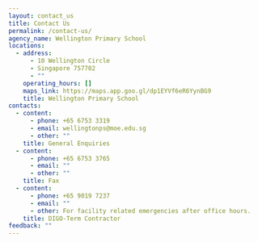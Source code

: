 ```yaml
---
layout: contact_us
title: Contact Us
permalink: /contact-us/
agency_name: Wellington Primary School
locations:
  - address:
      - 10 Wellington Circle
      - Singapore 757702
      - ""
    operating_hours: []
    maps_link: https://maps.app.goo.gl/dp1EYVf6eR6YynBG9
    title: Wellington Primary School
contacts:
  - content:
      - phone: +65 6753 3319
      - email: wellingtonps@moe.edu.sg
      - other: ""
    title: General Enquiries
  - content:
      - phone: +65 6753 3765
      - email: ""
      - other: ""
    title: Fax
  - content:
      - phone: +65 9019 7237
      - email: ""
      - other: For facility related emergencies after office hours.
    title: DIGO-Term Contractor
feedback: ""
---
```

